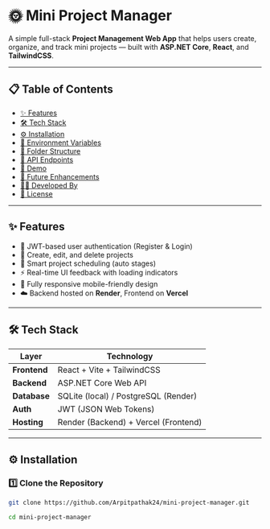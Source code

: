 # 🌞 Mini Project Manager

A simple full-stack **Project Management Web App** that helps users create, organize, and track mini projects — built with **ASP.NET Core**, **React**, and **TailwindCSS**.

---

## 📋 Table of Contents
- [✨ Features](#-features)
- [🛠️ Tech Stack](#️-tech-stack)
- [⚙️ Installation](#️-installation)
- [🔐 Environment Variables](#-environment-variables)
- [📂 Folder Structure](#-folder-structure)
- [🧩 API Endpoints](#-api-endpoints)
- [🎨 Demo](#-demo)
- [🧠 Future Enhancements](#-future-enhancements)
- [👨‍💻 Developed By](#-developed-by)
- [📝 License](#-license)

---

## ✨ Features

- 🔐 JWT-based user authentication (Register & Login)
- 📁 Create, edit, and delete projects
- 🧠 Smart project scheduling (auto stages)
- ⚡ Real-time UI feedback with loading indicators
- 📱 Fully responsive mobile-friendly design
- ☁️ Backend hosted on **Render**, Frontend on **Vercel**

---

## 🛠️ Tech Stack

| Layer | Technology |
|-------|-------------|
| **Frontend** | React + Vite + TailwindCSS |
| **Backend** | ASP.NET Core Web API |
| **Database** | SQLite (local) / PostgreSQL (Render) |
| **Auth** | JWT (JSON Web Tokens) |
| **Hosting** | Render (Backend) + Vercel (Frontend) |

---

## ⚙️ Installation

### 1️⃣ Clone the Repository
```bash
git clone https://github.com/Arpitpathak24/mini-project-manager.git

cd mini-project-manager
